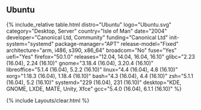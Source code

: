 ## Ubuntu
{% include_relative table.html distro="Ubuntu" logo="Ubuntu.svg" category="Desktop, Server" country="Isle of Man" date="2004" developer="Canonical Ltd, Community" funding="Canonical Ltd" init-system="systemd" package-manager="APT" release-model="Fixed" architecture="arm, i486, s390, x86_64" broadcom="No" fuse="Yes" uefi="Yes" firefox="50.1.0" releases="12.04, 14.04, 16.04, 16.10" glibc="2.23 (16.04), 2.24 (16.10)" gnome="3.18.4 (16.04), 3.20.4 (16.10)" libreoffice="5.1.4 (16.04), 5.2.2 (16.10)" linux="4.4 (16.04), 4.8 (16.10)" xorg="1.18.3 (16.04), 1.18.4 (16.10)" bash="4.3 (16.04), 4.4 (16.10)" zsh="5.1.1 (16.04), 5.2 (16.10)" systemd="229 (16.04), 231 (16.10)" desktop="KDE, GNOME, LXDE, MATE, Unity, Xfce" gcc="5.4.0 (16.04), 6.1.1 (16.10)" %}

{% include Layouts/clear.html %}
